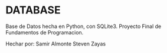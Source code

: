 # DATABASE
Base de Datos hecha en Python, con SQLite3. Proyecto Final de Fundamentos de Programacion.

Hechar por:
Samir Almonte
Steven Zayas

